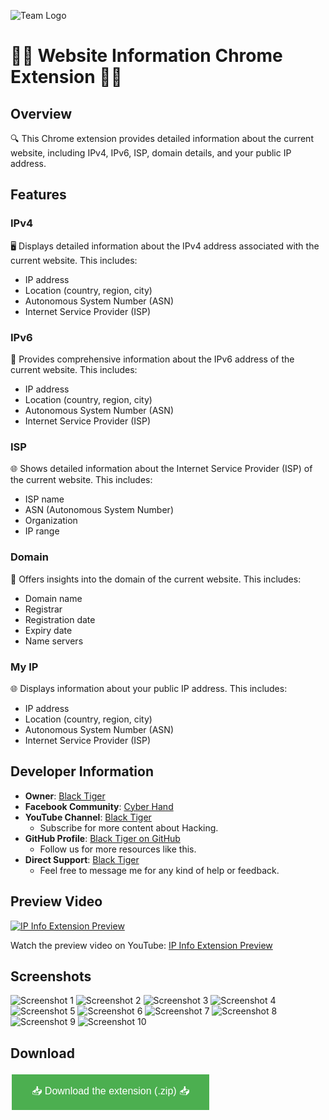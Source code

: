 ![Team Logo](logo.png)


# 🕵️‍♂️ Website Information Chrome Extension 🕵️‍♀️



## Overview

🔍 This Chrome extension provides detailed information about the current website, including IPv4, IPv6, ISP, domain details, and your public IP address.

## Features

### IPv4
🖥️ Displays detailed information about the IPv4 address associated with the current website. This includes:
- IP address
- Location (country, region, city)
- Autonomous System Number (ASN)
- Internet Service Provider (ISP)

### IPv6
🔗 Provides comprehensive information about the IPv6 address of the current website. This includes:
- IP address
- Location (country, region, city)
- Autonomous System Number (ASN)
- Internet Service Provider (ISP)

### ISP
🌐 Shows detailed information about the Internet Service Provider (ISP) of the current website. This includes:
- ISP name
- ASN (Autonomous System Number)
- Organization
- IP range

### Domain
🔑 Offers insights into the domain of the current website. This includes:
- Domain name
- Registrar
- Registration date
- Expiry date
- Name servers

### My IP
🌐 Displays information about your public IP address. This includes:
- IP address
- Location (country, region, city)
- Autonomous System Number (ASN)
- Internet Service Provider (ISP)

## Developer Information

- **Owner**: [Black Tiger](https://m.facebook.com/profile.php/?id=100064674614768)
- **Facebook Community**: [Cyber Hand](https://facebook.com/groups/black.tiger/)
- **YouTube Channel**: [Black Tiger](https://m.youtube.com/@blacktiger420)
  - Subscribe for more content about Hacking.
- **GitHub Profile**: [Black Tiger on GitHub](https://www.github.com/rabinasiyam/)
  - Follow us for more resources like this.
- **Direct Support**: [Black Tiger](https://t.me/ProfessionalPy)
  - Feel free to message me for any kind of help or feedback.


## Preview Video

[![IP Info Extension Preview](tham.png)](https://www.youtube.com/watch?v=-s_lGKDwp4g)


Watch the preview video on YouTube: [IP Info Extension Preview](https://www.youtube.com/watch?v=-s_lGKDwp4g)



## Screenshots

![Screenshot 1](screenshot1.png)
![Screenshot 2](screenshot2.png)
![Screenshot 3](screenshot3.png)
![Screenshot 4](screenshot4.png)
![Screenshot 5](screenshot5.png)
![Screenshot 6](screenshot6.png)
![Screenshot 7](screenshot7.png)
![Screenshot 8](screenshot8.png)
![Screenshot 9](screenshot9.png)
![Screenshot 10](screenshot10.png)

## Download

[<button style="background-color:#4CAF50;border:none;color:white;padding:15px 32px;text-align:center;text-decoration:none;display:inline-block;font-size:16px;margin:4px 2px;cursor:pointer;">📥 Download the extension (.zip) 📥</button>](https://github.com/rabinasiyam/IP-Info-Extension/raw/main/extension.zip)
